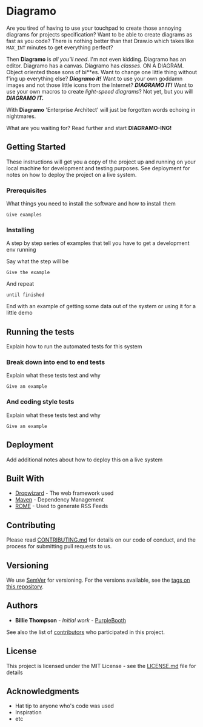 # Diagramo

Are you tired of having to use your touchpad to create those annoying diagrams for projects specification? Want to be able to create diagrams as fast as you code? There is nothing better than that Draw.io which takes like `MAX_INT` minutes to get everything perfect?

Then **Diagramo** is *all you'll need*. I'm not even kidding. Diagramo has an editor. Diagramo has a canvas. Diagramo has *classes*. ON A DIAGRAM. Object oriented those sons of bi\*\*es. Want to change one little thing without f'ing up everything else? ***Diagramo it!*** Want to use your own goddamn images and not those little icons from the Internet? ***DIAGRAMO IT!*** Want to use your own macros to create *light-speed diagrams*? Not yet, but you will ***DIAGRAMO IT.***

With **Diagramo** 'Enterprise Architect' will just be forgotten words echoing in nightmares.

What are you waiting for? Read further and start **DIAGRAMO-ING!**

## Getting Started

These instructions will get you a copy of the project up and running on your local machine for development and testing purposes. See deployment for notes on how to deploy the project on a live system.

### Prerequisites

What things you need to install the software and how to install them

```
Give examples
```

### Installing

A step by step series of examples that tell you have to get a development env running

Say what the step will be

```
Give the example
```

And repeat

```
until finished
```

End with an example of getting some data out of the system or using it for a little demo

## Running the tests

Explain how to run the automated tests for this system

### Break down into end to end tests

Explain what these tests test and why

```
Give an example
```

### And coding style tests

Explain what these tests test and why

```
Give an example
```

## Deployment

Add additional notes about how to deploy this on a live system

## Built With

* [Dropwizard](http://www.dropwizard.io/1.0.2/docs/) - The web framework used
* [Maven](https://maven.apache.org/) - Dependency Management
* [ROME](https://rometools.github.io/rome/) - Used to generate RSS Feeds

## Contributing

Please read [CONTRIBUTING.md](https://gist.github.com/PurpleBooth/b24679402957c63ec426) for details on our code of conduct, and the process for submitting pull requests to us.

## Versioning

We use [SemVer](http://semver.org/) for versioning. For the versions available, see the [tags on this repository](https://github.com/your/project/tags). 

## Authors

* **Billie Thompson** - *Initial work* - [PurpleBooth](https://github.com/PurpleBooth)

See also the list of [contributors](https://github.com/your/project/contributors) who participated in this project.

## License

This project is licensed under the MIT License - see the [LICENSE.md](LICENSE.md) file for details

## Acknowledgments

* Hat tip to anyone who's code was used
* Inspiration
* etc
